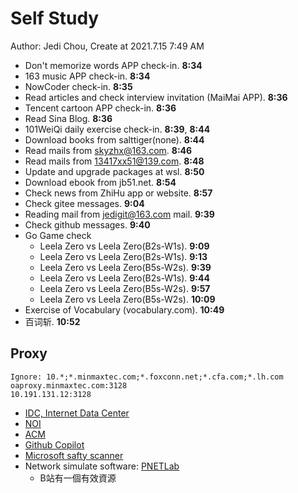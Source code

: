 # Self Study

Author: Jedi Chou, Create at 2021.7.15 7:49 AM

* Don't memorize words APP check-in. **8:34**
* 163 music APP check-in. **8:34**
* NowCoder check-in. **8:35**
* Read articles and check interview invitation (MaiMai APP). **8:36**
* Tencent cartoon APP check-in. **8:36**
* Read Sina Blog. **8:36**
* 101WeiQi daily exercise check-in. **8:39**, **8:44**
* Download books from salttiger(none). **8:44**
* Read mails from skyzhx@163.com. **8:46**
* Read mails from 13417xx51@139.com. **8:48**
* Update and upgrade packages at wsl. **8:50**
* Download ebook from jb51.net. **8:54**
* Check news from ZhiHu app or website. **8:57**
* Check gitee messages. **9:04**
* Reading mail from jedigit@163.com mail. **9:39**
* Check github messages. **9:40**
* Go Game check
  * Leela Zero vs Leela Zero(B2s-W1s). **9:09**
  * Leela Zero vs Leela Zero(B2s-W1s). **9:13**
  * Leela Zero vs Leela Zero(B5s-W2s). **9:39**
  * Leela Zero vs Leela Zero(B2s-W1s). **9:44**
  * Leela Zero vs Leela Zero(B5s-W2s). **9:57**
  * Leela Zero vs Leela Zero(B5s-W2s). **10:09**
* Exercise of Vocabulary (vocabulary.com). **10:49**
* 百词斩. **10:52**

## Proxy

```memo
Ignore: 10.*;*.minmaxtec.com;*.foxconn.net;*.cfa.com;*.lh.com
oaproxy.minmaxtec.com:3128
10.191.131.12:3128
```

* [IDC, Internet Data Center](https://en.wikipedia.org/wiki/Data_center)
* [NOI](https://zh.wikipedia.org/wiki/全国青少年信息学奥林匹克竞赛)
* [ACM](https://en.wikipedia.org/wiki/International_Collegiate_Programming_Contest)
* [Github Copilot](https://copilot.github.com/)
* [Microsoft safty scanner](https://docs.microsoft.com/zh-cn/windows/security/threat-protection/intelligence/safety-scanner-download)
* Network simulate software: [PNETLab](https://pnetlab.com/pages/main)
  * B站有一個有效資源
